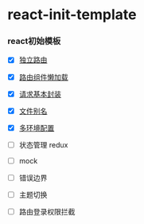 # react-init-template
### react初始模板
- [x] [独立路由](https://github.com/RSS1102/react-init-template/blob/main/src/router/router.tsx "Independent route")
- [x] [路由组件懒加载](https://github.com/RSS1102/react-init-template/blob/main/src/router/config/LazyLoad.tsx "Lazy loading of routing components")
- [x] [请求基本封装](https://github.com/RSS1102/react-init-template/blob/main/src/apis/http.ts "Request basic encapsulation")
- [x] [文件别名](https://github.com/RSS1102/react-init-template/blob/main/vite.config.ts#L12 "Lazy loading of routing components")
- [x] [多环境配置](https://github.com/RSS1102/react-init-template/blob/main/.env.development "Multi environment development configuration")
- [ ] 状态管理 redux
- [ ] mock
- [ ] 错误边界
- [ ] 主题切换
- [ ] 路由登录权限拦截





